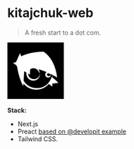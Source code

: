 kitajchuk-web
=============

> A fresh start to a dot com.

<img src="./public/kitajchuk_app_icon.png" width="128" />

**Stack:**

* Next.js
* Preact [based on @developit example](https://github.com/developit/nextjs-preact-demo)
* Tailwind CSS.